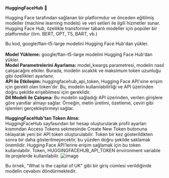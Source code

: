 **HuggingFaceHub** 🤗</br>

Hugging Face tarafından sağlanan bir platformdur ve önceden eğitilmiş modeller (machine learning models) ve veri setleri ile ilgili hizmetler sunar. </br>
Hugging Face Hub, özellikle transformer tabanlı modeller için popüler bir platformdur (örn. BERT, GPT, T5, BART, vb.)</br>

Bu kod, google/flan-t5-large modelini Hugging Face Hub'dan yükler. </br>
</br>
**Model Yükleme:** google/flan-t5-large modelini Hugging Face Hub'dan yükler.</br>
**Model Parametrelerini Ayarlama:** model_kwargs parametresi, modelin nasıl çalışacağını etkiler. Burada, modelin sıcaklık ve maksimum token uzunluğu gibi özellikleri ayarlanır.</br>
**API ile Etkileşim:** huggingfacehub_api_token, Hugging Face API'sine erişim için gerekli olan token'dır. Bu, modelin kullanılabilirliği ve API üzerinden doğru şekilde erişebilmesi için gereklidir.</br>
**Dil Modeli ile Çalışma:** Bu modelin sağladığı API üzerinden, verilen girişlere göre yanıtlar almayı sağlar. Örneğin, metin üretimi, özetleme, çeviri gibi işlemleri gerçekleştirmeyi sağlar.</br>

**HuggingFaceHub'tan Token Alma:** </br> 
HuggingFaceHub sayfasından bir hesap oluşturularak profil ayarları kısmından Access Tokens sekmesinde Create New Token butonuna tıklayarak yeni bir API token oluşturulabilir. Token bir kez gösterildikten sonra bir daha gösterilmeyecektir, bu yüzden doğru şekilde saklamak önemlidir. Hugging Face API'lerine erişim sağlamak için bu token kullanılabilir. Token, HUGGINGFACEHUB_API_TOKEN environment variable ile projelerde kullanılabilir.
![image](https://github.com/user-attachments/assets/2096830d-613b-467a-bb38-e495ae86fd12)


Bu örnek, "What is the capital of UK" gibi bir giriş cümlesi verildiğinde modelin cevabını döndürmektedir.</br>

